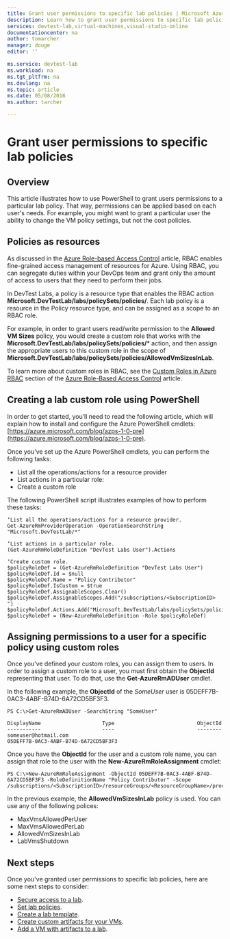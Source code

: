 ```yaml
---
title: Grant user permissions to specific lab policies | Microsoft Azure
description: Learn how to grant user permissions to specific lab policies in DevTest Labs based on each user's needs
services: devtest-lab,virtual-machines,visual-studio-online
documentationcenter: na
author: tomarcher
manager: douge
editor: ''

ms.service: devtest-lab
ms.workload: na
ms.tgt_pltfrm: na
ms.devlang: na
ms.topic: article
ms.date: 05/08/2016
ms.author: tarcher

---
```

# Grant user permissions to specific lab policies
## Overview
This article illustrates how to use PowerShell to grant users permissions to a particular lab policy. That way, permissions can be applied based on each user's needs. For example, you might want to grant a particular user the ability to change the VM policy settings, but not the cost policies.

## Policies as resources
As discussed in the [Azure Role-based Access Control](../active-directory/role-based-access-control-configure.md) article, RBAC enables fine-grained access management of resources for Azure. Using RBAC, you can segregate duties within your DevOps team and grant only the amount of access to users that they need to perform their jobs.

In DevTest Labs, a policy is a resource type that enables the RBAC action **Microsoft.DevTestLab/labs/policySets/policies/**. Each lab policy is a resource in the Policy resource type, and can be assigned as a scope to an RBAC role.

For example, in order to grant users read/write permission to the **Allowed VM Sizes** policy, you would create a custom role that works with the **Microsoft.DevTestLab/labs/policySets/policies/*** action, and then assign the appropriate users to this custom role in the scope of **Microsoft.DevTestLab/labs/policySets/policies/AllowedVmSizesInLab**.

To learn more about custom roles in RBAC, see the [Custom Roles in Azure RBAC](../active-directory/role-based-access-control-configure.md#custom-roles-in-azure-rbac) section of the [Azure Role-Based Access Control](../active-directory/role-based-access-control-configure.md) article.

## Creating a lab custom role using PowerShell
In order to get started, you’ll need to read the following article, which will explain how to install and configure the Azure PowerShell cmdlets: [https://azure.microsoft.com/blog/azps-1-0-pre](https://azure.microsoft.com/blog/azps-1-0-pre).

Once you’ve set up the Azure PowerShell cmdlets, you can perform the following tasks:

* List all the operations/actions for a resource provider
* List actions in a particular role:
* Create a custom role

The following PowerShell script illustrates examples of how to perform these tasks:

    ‘List all the operations/actions for a resource provider.
    Get-AzureRmProviderOperation -OperationSearchString "Microsoft.DevTestLab/*"

    ‘List actions in a particular role.
    (Get-AzureRmRoleDefinition "DevTest Labs User").Actions

    ‘Create custom role.
    $policyRoleDef = (Get-AzureRmRoleDefinition "DevTest Labs User")
    $policyRoleDef.Id = $null
    $policyRoleDef.Name = "Policy Contributor"
    $policyRoleDef.IsCustom = $true
    $policyRoleDef.AssignableScopes.Clear()
    $policyRoleDef.AssignableScopes.Add("/subscriptions/<SubscriptionID> ")
    $policyRoleDef.Actions.Add("Microsoft.DevTestLab/labs/policySets/policies/*")
    $policyRoleDef = (New-AzureRmRoleDefinition -Role $policyRoleDef)

## Assigning permissions to a user for a specific policy using custom roles
Once you’ve defined your custom roles, you can assign them to users. In order to assign a custom role to a user, you must first obtain the **ObjectId** representing that user. To do that, use the **Get-AzureRmADUser** cmdlet.

In the following example, the **ObjectId** of the *SomeUser* user is 05DEFF7B-0AC3-4ABF-B74D-6A72CD5BF3F3.

    PS C:\>Get-AzureRmADUser -SearchString "SomeUser"

    DisplayName                    Type                           ObjectId
    -----------                    ----                           --------
    someuser@hotmail.com                                          05DEFF7B-0AC3-4ABF-B74D-6A72CD5BF3F3

Once you have the **ObjectId** for the user and a custom role name, you can assign that role to the user with the **New-AzureRmRoleAssignment** cmdlet:

    PS C:\>New-AzureRmRoleAssignment -ObjectId 05DEFF7B-0AC3-4ABF-B74D-6A72CD5BF3F3 -RoleDefinitionName "Policy Contributor" -Scope /subscriptions/<SubscriptionID>/resourceGroups/<ResourceGroupName>/providers/Microsoft.DevTestLab/labs/<LabName>/policySets/policies/AllowedVmSizesInLab

In the previous example, the **AllowedVmSizesInLab** policy is used. You can use any of the following polices:

* MaxVmsAllowedPerUser
* MaxVmsAllowedPerLab
* AllowedVmSizesInLab
* LabVmsShutdown

## Next steps
Once you've granted user permissions to specific lab policies, here are some next steps to consider:

* [Secure access to a lab](devtest-lab-add-devtest-user.md).
* [Set lab policies](devtest-lab-set-lab-policy.md).
* [Create a lab template](devtest-lab-create-template.md).
* [Create custom artifacts for your VMs](devtest-lab-artifact-author.md).
* [Add a VM with artifacts to a lab](devtest-lab-add-vm-with-artifacts.md).

